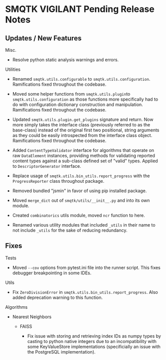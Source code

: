 SMQTK VIGILANT Pending Release Notes
====================================


Updates / New Features
----------------------

Misc.

* Resolve python static analysis warnings and errors.

Utilities

* Renamed ``smqtk.utils.configurable`` to ``smqtk.utils.configuration``.
  Ramifications fixed throughout the codebase.

* Moved some helper functions from ``smqtk.utils.plugin``to
  ``smqtk.utils.configuration`` as those functions more specifically had to do
  with configuration dictionary construction and manipulation. Ramifications
  fixed  throughout the codebase.

* Updated ``smqtk.utils.plugin.get_plugins`` signature and return. Now more
  simply takes the interface class (previously referred to as the base-class)
  instead of the original first two positional, string arguments as they could
  be easily introspected from the interface class object. Ramifications fixed
  throughout the codebase.

* Added ``ContentTypeValidator`` interface for algorithms that operate on raw
  ``DataElement`` instances, providing methods for validating reported content
  types against a sub-class defined set of "valid" types. Applied to
  ``DescriptorGenerator`` interface.

* Replace usage of ``smqtk.utils.bin_utils.report_progress`` with the
  ``ProgressReporter`` class throughout package.

* Removed bundled "jsmin" in favor of using pip installed package.

* Moved ``merge_dict`` out of ``smqtk/utils/__init__.py`` and into its own
  module.

* Created ``combinatorics`` utils module, moved ``ncr`` function to here.

* Renamed various utility modules that included ``_utils`` in their name to not
  include ``_utils`` for the sake of reducing redundancy.

Fixes
-----

Tests

* Moved ``--cov`` options from pytest.ini file into the runner script.  This
  fixes debugger breakpointing in some IDEs.

Utils

* Fix ``ZeroDivisionError`` in ``smqtk.utils.bin_utils.report_progress``. Also
  added deprecation warning to this function.

Algorithms

* Nearest Neighbors

  * FAISS

    * Fix issue with storing and retrieving index IDs as numpy types by casting
      to python native integers due to an incompatibility with some
      KeyValueStore implementations (specificially an issue with the PostgreSQL
      implementation).
